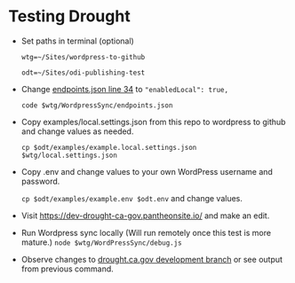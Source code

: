 # Testing Drought

- Set paths in terminal (optional)

  `wtg=~/Sites/wordpress-to-github`

  `odt=~/Sites/odi-publishing-test`

- Change [endpoints.json line 34](https://github.com/cagov/wordpress-to-github/blob/main/WordpressSync/endpoints.json#L34) to `"enabledLocal": true,`

  `code $wtg/WordpressSync/endpoints.json`

- Copy examples/local.settings.json from this repo to wordpress to github and change values as needed.

  `cp $odt/examples/example.local.settings.json $wtg/local.settings.json`

- Copy .env and change values to your own WordPress username and password.

  `cp $odt/examples/example.env $odt.env` and change values.

- Visit https://dev-drought-ca-gov.pantheonsite.io/ and make an edit.

- Run Wordpress sync locally (Will run remotely once this test is more mature.)
  `node $wtg/WordPressSync/debug.js`

- Observe changes to [drought.ca.gov development branch](https://github.com/cagov/drought.ca.gov/tree/development) or see output from previous command.
